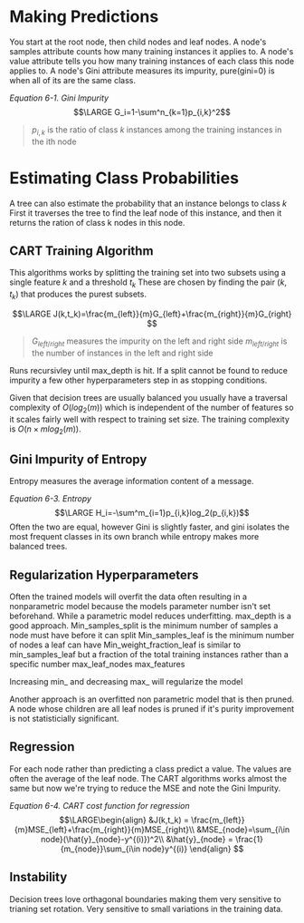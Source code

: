 # Making Predictions
You start at the root node, then child nodes and leaf nodes.
A node's samples attribute counts how many training instances it applies to. A node's value attribute tells you how many training instances of each class this node applies to.  A node's Gini attribute measures its impurity, pure(gini=0) is when all of its are the same class.

*Equation 6-1. Gini Impurity*
$$\LARGE G_i=1-\sum^n_{k=1}p_{i,k}^2$$
> $p_{i,k}$ is the ratio of class $k$ instances among the training instances in the ith node


# Estimating Class Probabilities
A tree can also estimate the probability that an instance belongs to class $k$
First it traverses the tree to find the leaf node of this instance, and then it returns the ration of class k nodes in this node. 

## CART Training Algorithm
This algorithms works by splitting the training set into two subsets using a single feature $k$ and a threshold $t_k$ These are chosen by finding the pair $(k,t_k)$ that produces the purest subsets. 

$$\LARGE
J(k,t_k)=\frac{m_{left}}{m}G_{left}+\frac{m_{right}}{m}G_{right}
$$
> $G_{left/right}$ measures the impurity on the left and right side
> $m_{left/right}$ is the number of instances in the left and right side

Runs recursivley until max_depth is hit. If a split cannot be found to reduce impurity a few other hyperparameters step in as stopping conditions. 

Given that decision trees are usually balanced you usually have a traversal complexity of $O(log_2(m))$ which is independent of the number of features so it scales fairly well with respect to training set size. The training complexity is $O(n\times mlog_2(m))$. 

## Gini Impurity of Entropy
Entropy measures the average information content of a message. 

*Equation 6-3. Entropy*
$$\LARGE H_i=-\sum^m_{i=1}p_{i,k}log_2(p_{i,k})$$
Often the two are equal, however Gini is slightly faster, and gini isolates the most frequent classes in its own branch while entropy makes more balanced trees. 

## Regularization Hyperparameters
Often the trained models will overfit the data often resulting in a nonparametric model because the models parameter number isn't set beforehand. While a parametric model reduces underfitting. 
max_depth is a good approach. 
Min_samples_split is the minimum number of samples a node must have before it can split
Min_samples_leaf is the minimum number of nodes a leaf can have
Min_weight_fraction_leaf is similar to min_samples_leaf but a fraction of the total training instances rather than a 
	specific number
max_leaf_nodes
max_features

Increasing min_ and decreasing max_ will regularize the model

Another approach is an overfitted non parametric model that is then pruned. A node whose children are all leaf nodes is pruned if it's purity improvement is not statisticially significant. 

## Regression
For each node rather than predicting a class predict a value. The values are often the average of the leaf node. 
The CART algorithms works almost the same but now we're trying to reduce the MSE and note the Gini Impurity.

*Equation 6-4. CART cost function for regression*
$$\LARGE\begin{align}
&J(k,t_k) = \frac{m_{left}}{m}MSE_{left}+\frac{m_{right}}{m}MSE_{right}\\
&MSE_{node}=\sum_{i\in node}(\hat{y}_{node}-y^{(i)})^2\\
&\hat{y}_{node} = \frac{1}{m_{node}}\sum_{i\in node}y^{(i)}
\end{align}
$$
## Instability
Decision trees love orthagonal boundaries making them very sensitive to trianing set rotation. Very sensitive to small variations in the training data. 